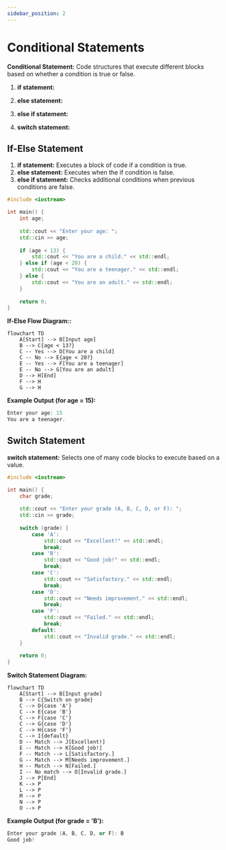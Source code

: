 ```yaml
---
sidebar_position: 2
---
```

# Conditional Statements

**Conditional Statement:** Code structures that execute different blocks based on whether a condition is true or false.
1. **if statement:** 

2. **else statement:** 

3. **else if statement:** 
4. **switch statement:** 

## If-Else Statement

1. **if statement:** Executes a block of code if a condition is true.
2. **else statement:** Executes when the if condition is false.
3. **else if statement:** Checks additional conditions when previous conditions are false.

```cpp
#include <iostream>

int main() {
    int age;
    
    std::cout << "Enter your age: ";
    std::cin >> age;
    
    if (age < 13) {
        std::cout << "You are a child." << std::endl;
    } else if (age < 20) {
        std::cout << "You are a teenager." << std::endl;
    } else {
        std::cout << "You are an adult." << std::endl;
    }
    
    return 0;
}
```

**If-Else Flow Diagram::**

```mermaid
flowchart TD
    A[Start] --> B[Input age]
    B --> C{age < 13?}
    C -- Yes --> D[You are a child]
    C -- No --> E{age < 20?}
    E -- Yes --> F[You are a teenager]
    E -- No --> G[You are an adult]
    D --> H[End]
    F --> H
    G --> H
```

**Example Output (for age = 15):**

```cpp
Enter your age: 15
You are a teenager.
```

## Switch Statement

**switch statement:** Selects one of many code blocks to execute based on a value.

```cpp
#include <iostream>

int main() {
    char grade;
    
    std::cout << "Enter your grade (A, B, C, D, or F): ";
    std::cin >> grade;
    
    switch (grade) {
        case 'A':
            std::cout << "Excellent!" << std::endl;
            break;
        case 'B':
            std::cout << "Good job!" << std::endl;
            break;
        case 'C':
            std::cout << "Satisfactory." << std::endl;
            break;
        case 'D':
            std::cout << "Needs improvement." << std::endl;
            break;
        case 'F':
            std::cout << "Failed." << std::endl;
            break;
        default:
            std::cout << "Invalid grade." << std::endl;
    }
    
    return 0;
}
```

**Switch Statement Diagram:**

```mermaid
flowchart TD
    A[Start] --> B[Input grade]
    B --> C{Switch on grade}
    C --> D{case 'A'}
    C --> E{case 'B'}
    C --> F{case 'C'}
    C --> G{case 'D'}
    C --> H{case 'F'}
    C --> I{default}
    D -- Match --> J[Excellent!]
    E -- Match --> K[Good job!]
    F -- Match --> L[Satisfactory.]
    G -- Match --> M[Needs improvement.]
    H -- Match --> N[Failed.]
    I -- No match --> O[Invalid grade.]
    J --> P[End]
    K --> P
    L --> P
    M --> P
    N --> P
    O --> P
```

**Example Output (for grade = 'B'):**
```cpp
Enter your grade (A, B, C, D, or F): B
Good job!
```

